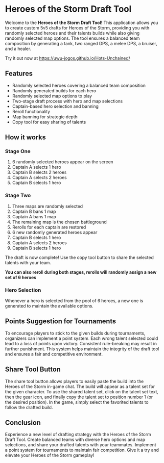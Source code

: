 # Heroes of the Storm Draft Tool

Welcome to the **Heroes of the Storm Draft Tool**! This application allows you to create custom 5v5 drafts for Heroes of the Storm, providing you with randomly selected heroes and their talents builds while also giving randomly selected map options. The tool ensures a balanced team composition by generating a tank, two ranged DPS, a melee DPS, a bruiser, and a healer.

Try it out now at https://uwu-jogos.github.io/Hots-Unchained/

## Features

- Randomly selected heroes covering a balanced team composition
- Randomly generated builds for each hero
- Randomly selected map options to play
- Two-stage draft process with hero and map selections
- Captain-based hero selection and banning
- Reroll functionality
- Map banning for strategic depth
- Copy tool for easy sharing of talents

## How it works

### Stage One

1. 6 randomly selected heroes appear on the screen
2. Captain A selects 1 hero
3. Captain B selects 2 heroes
4. Captain A selects 2 heroes
5. Captain B selects 1 hero

### Stage Two

1. Three maps are randomly selected
2. Captain B bans 1 map
3. Captain A bans 1 map
4. The remaining map is the chosen battleground
5. Rerolls for each captain are restored
6. 6 new randomly generated heroes appear
7. Captain B selects 1 hero
8. Captain A selects 2 heroes
9. Captain B selects 1 hero

The draft is now complete! Use the copy tool button to share the selected talents with your team.

**You can also reroll during both stages, rerolls will randomly assign a new set of 6 heroes**

### Hero Selection

Whenever a hero is selected from the pool of 6 heroes, a new one is generated to maintain the available options.

## Points Suggestion for Tournaments

To encourage players to stick to the given builds during tournaments, organizers can implement a point system. Each wrong talent selected could lead to a loss of points upon victory. Consistent rule-breaking may result in further punishment. This system helps maintain the integrity of the draft tool and ensures a fair and competitive environment.

## Share Tool Button

The share tool button allows players to easily paste the build into the Heroes of the Storm in-game chat. The build will appear as a talent set for the given character. To use the shared talent set, click on the talent set text, then the gear icon, and finally copy the talent set to position number 1 (or the desired position). In the game, simply select the favorited talents to follow the drafted build.

## Conclusion

Experience a new level of drafting strategy with the Heroes of the Storm Draft Tool. Create balanced teams with diverse hero options and map selections, and share your drafted talents with your teammates. Implement a point system for tournaments to maintain fair competition. Give it a try and elevate your Heroes of the Storm gameplay!
